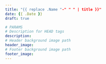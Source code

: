 ```yaml
---
title: "{{ replace .Name "-" " " | title }}"
date: {{ .Date }}
draft: true

# PARAMS
# Description for HEAD tags
description: 
# Header background image path
header_image: 
# Footer background image path
footer_image: 
---
```

